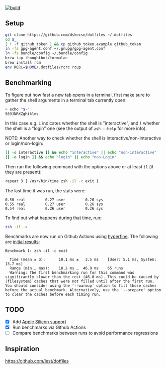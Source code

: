 [![build](https://github.com/dskecse/dotfiles/actions/workflows/main.yml/badge.svg)](https://github.com/dskecse/dotfiles/actions/workflows/main.yml)

## Setup

```sh
git clone https://github.com/dskecse/dotfiles ~/.dotfiles
cd $_
[ ! -f github_token ] && cp github_token.example github_token
ln -fs gpg-agent.conf ~/.gnupg/gpg-agent.conf
ln -fs bundle/config ~/.bundle/config
brew tap thoughtbot/formulae
brew install rcm
env RCRC=$HOME/.dotfiles/rcrc rcup
```

## Benchmarking

To figure out how fast a new tab opens in a terminal,
first make sure to gather the shell arguments in a terminal tab currently open:

```sh
> echo "$-"
569JNRXZghiklms
```

In this case e.g. `i` indicates whether the shell is "interactive",
and `l` whether the shell is a "login" one (see the output of `zsh --help` for more info).

NOTE: Another way to check whether the shell is interactive/non-interactive or login/non-login:

```sh
[[ -o interactive ]] && echo "interactive" || echo "non-interactive"
[[ -o login ]] && echo "login" || echo "non-Login"
```

Then run the following command with the options above or at least `il` (if they are present):

```sh
repeat 3 { /usr/bin/time zsh -il -c exit }
```

The last time it was run, the stats were:

    0.56 real         0.27 user         0.26 sys
    0.55 real         0.27 user         0.26 sys
    0.54 real         0.26 user         0.26 sys

To find out what happens during that time, run:

```sh
zsh -il -x
```

Benchmarks are now run on Github Actions using [hyperfine](https://github.com/sharkdp/hyperfine).
The following are [initial results](https://github.com/dskecse/dotfiles/actions/runs/12535587955/job/34957644878):

    Benchmark 1: zsh -il -c exit

      Time (mean ± σ):      19.1 ms ±   3.5 ms    [User: 5.1 ms, System: 13.7 ms]
      Range (min … max):    18.2 ms …  46.0 ms    65 runs
      Warning: The first benchmarking run for this command was significantly slower than the rest (46.0 ms). This could be caused by (filesystem) caches that were not filled until after the first run. You should consider using the '--warmup' option to fill those caches before the actual benchmark. Alternatively, use the '--prepare' option to clear the caches before each timing run.

## TODO

- [x] Add [Apple Silicon support](https://github.com/dskecse/laptop/commit/cde627d12c70e2fc0ab26f85ba86d8d716889232)
- [x] Run benchmarks via Github Actions
- [ ] Compare benchmarks between runs to avoid performance regressions

## Inspiration

https://github.com/lest/dotfiles
